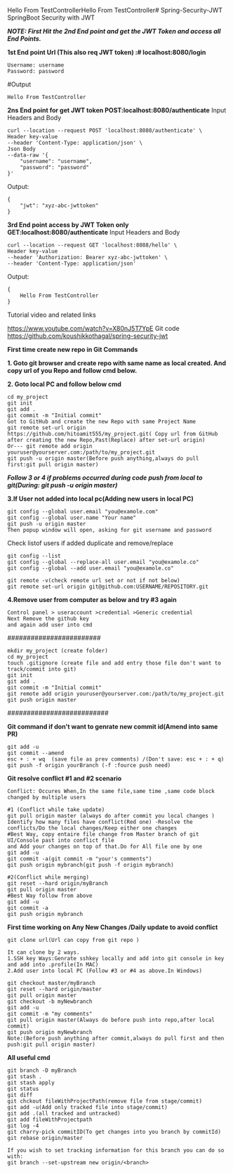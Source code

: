 Hello From TestControllerHello From TestController# Spring-Security-JWT
SpringBoot Security with JWT

***NOTE: First Hit the 2nd End point and get the JWT Token and access all End Points.***

**1st End point Url (This also req JWT token) :# localhost:8080/login**
~~~
Username: username
Password: password
~~~
#Output
~~~
Hello From TestController
~~~

**2ns End point for get JWT token POST:localhost:8080/authenticate**
Input Headers and Body
~~~
curl --location --request POST 'localhost:8080/authenticate' \
Header key-value
--header 'Content-Type: application/json' \
Json Body
--data-raw '{
    "username": "username",
    "password": "password"
}'
~~~
Output:
```
{
    "jwt": "xyz-abc-jwttoken"
}
```
**3rd End point access by JWT Token only GET:localhost:8080/authenticate**
Input Headers and Body
~~~
curl --location --request GET 'localhost:8088/hello' \
Header key-value
--header 'Authorization: Bearer xyz-abc-jwttoken' \
--header 'Content-Type: application/json'
~~~
Output:
```
{
    Hello From TestController
}
```

Tutorial video and related links

https://www.youtube.com/watch?v=X80nJ5T7YpE
Git code
https://github.com/koushikkothagal/spring-security-jwt

**First time create new repo in Git Commands**

**1. Goto git browser and create repo with same name as local created. And copy url of you Repo and follow cmd below.**

**2. Goto local PC and follow below cmd**
  ~~~ 
  cd my_project
  git init
  git add .
  git commit -m "Initial commit"
  Got to GitHub and create the new Repo with same Project Name
  git remote set-url origin https://github.com/hitoamit555/my_project.git( Copy url from GitHub after creating the new Repo,Past(Replace) after set-url origin)
  Or--- git remote add origin youruser@yourserver.com:/path/to/my_project.git
  git push -u origin master(Before push anything,always do pull first:git pull origin master)
  ~~~
  
***Follow 3 or 4 if problems occurred during code push from local to git(During: git push -u origin master)***

**3.If User not added into local pc(Adding new users in local PC)**
  ~~~
  git config --global user.email "you@examole.com"
  git config --global user.name "Your name"
  git push -u origin master
  Then popup window will open, asking for git username and password
  ~~~

Check listof users if added duplicate and remove/replace

  ~~~
  git config --list
  git config --global --replace-all user.email "you@examole.co"
  git config --global --add user.email "you@examole.co"
  
  git remote -v(check remote url set or not if not below)
  git remote set-url origin git@github.com:USERNAME/REPOSITORY.git
  ~~~
  
  

**4.Remove user from computer as below and try #3 again**
~~~
Control panel > useraccount >credential >Generic credential
Next Remove the github key
and again add user into cmd 
~~~
  

########################
~~~
mkdir my_project (create folder)
cd my_project
touch .gitignore (create file and add entry those file don't want to track/commit into git)
git init
git add .
git commit -m "Initial commit"
git remote add origin youruser@yourserver.com:/path/to/my_project.git
git push origin master
~~~
##########################

**Git command if don't want to genrate new commit id(Amend into same PR)**
~~~
git add -u
git commit --amend
esc + : + wq  (save file as prev comments) /(Don't save: esc + : + q)
git push -f origin yourBranch (-f :fource push need)
~~~

**Git resolve conflict #1 and #2 scenario**

~~~
Conflict: Occures When,In the same file,same time ,same code block changed by multiple users

#1 (Conflict while take update)
git pull origin master (always do after commit you local changes )
Identify how many files have conflict(Red one) -Resolve the conflicts/Do the local changes/Keep either one changes
#Best Way, copy entaire file change from Master branch of git UI/Console past into conflict file 
and Add your changes on top of that.Do for All file one by one
git add -u
git commit -a(git commit -m "your's comments")
git push origin mybranch(git push -f origin mybranch) 

#2(Conflict while merging)
git reset --hard origin/myBranch
git pull origin master
#Best Way follow from above
git add -u
git commit -a
git push origin mybranch

~~~


**First time working on Any New Changes /Daily update to avoid conflict**
~~~
git clone url(Url can copy from git repo )

It can clone by 2 ways.
1.SSH key Ways:Genrate sshkey locally and add into git console in key and add into .profile(In MAC)
2.Add user into local PC (Follow #3 or #4 as above.In Windows)

git checkout master/myBranch
git reset --hard origin/master
git pull origin master
git checkout -b myNewbranch
git add -u
git commit -m "my comments"
git pull origin master(Always do before push into repo,after local commit)
git push origin myNewbranch
Note:(Before push anything after commit,always do pull first and then push:git pull origin master)
~~~

**All useful cmd**
~~~
git branch -D myBranch
git stash .
git stash apply
git status
git diff 
git chckout fileWithProjectPath(remove file from stage/commit)
git add -u(Add only tracked file into stage/commit)
git add .(all tracked and untracked)
git add fileWithProjectpath
git log -4
git charry-pick commitID(To get changes into you branch by commitId)
git rebase origin/master

If you wish to set tracking information for this branch you can do so with:
git branch --set-upstream new origin/<branch>
~~~

   
